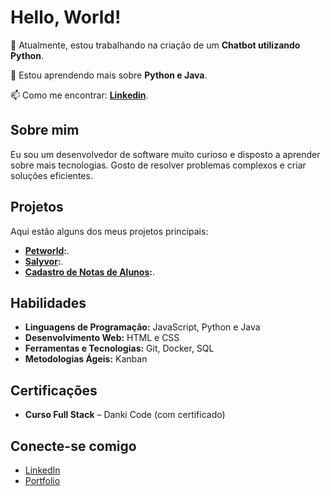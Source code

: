 # Hello, World!

🔭 Atualmente, estou trabalhando na criação de um **Chatbot utilizando Python**.

🌱 Estou aprendendo mais sobre **Python e Java**.

📫 Como me encontrar: **[Linkedin](https://www.linkedin.com/in/jean-sousa-de-almeida-b43b63257/)**.

## Sobre mim
Eu sou um desenvolvedor de software muito curioso e disposto a aprender sobre mais tecnologias. Gosto de resolver problemas complexos e criar soluções eficientes.

## Projetos
Aqui estão alguns dos meus projetos principais:

- **[Petworld](https://github.com/devjjean/dog-landing):**.
- **[Salyvor](https://github.com/devjjean/Salyvor):**.
- **[Cadastro de Notas de Alunos](https://github.com/devjjean/cadastro-notas-alunos):**.

## Habilidades
- **Linguagens de Programação:** JavaScript, Python e Java
- **Desenvolvimento Web:** HTML e CSS
- **Ferramentas e Tecnologias:** Git, Docker, SQL
- **Metodologias Ágeis:** Kanban

## Certificações
- **Curso Full Stack** – Danki Code (com certificado)

## Conecte-se comigo
- [LinkedIn](https://www.linkedin.com/in/jean-sousa-de-almeida-b43b63257/)
- [Portfolio](https://jjeansousa-portfolio.vercel.app/)

